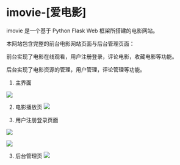 # imovie-[爱电影]

imovie 是一个基于 Python Flask Web 框架所搭建的电影网站。

本网站包含完整的前台电影网站页面与后台管理页面：

前台实现了电影在线观看，用户注册登录，评论电影，收藏电影等功能。

后台实现了电影资源的管理，用户管理，评论管理等功能。

1. 主界面

![](http://opgrjw8x2.bkt.clouddn.com/18-1-12/79745438.jpg)

2. 电影播放页
![](http://opgrjw8x2.bkt.clouddn.com/18-1-12/43456059.jpg)

3. 用户注册登录页面

![](http://opgrjw8x2.bkt.clouddn.com/18-1-12/24682560.jpg)

![](http://opgrjw8x2.bkt.clouddn.com/18-1-12/40612452.jpg)

3. 后台管理页
![](http://opgrjw8x2.bkt.clouddn.com/18-1-12/98554257.jpg)

